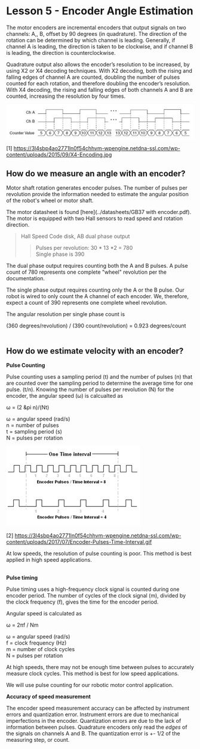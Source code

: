 # Lesson 5 - Encoder Angle Estimation

The motor encoders are incremental encoders that output signals on two channels: A,, B, offset by 90 degrees (in quadrature). The direction of the rotation can be determined by which channel is leading. Generally, if channel A is leading, the direction is taken to be clockwise, and if channel B is leading, the direction is counterclockwise.

Quadrature output also allows the encoder’s resolution to be increased, by using X2 or X4 decoding techniques. With X2 decoding, both the rising and falling edges of channel A are counted, doubling the number of pulses counted for each rotation, and therefore doubling the encoder’s resolution. With X4 decoding, the rising and falling edges of both channels A and B are counted, increasing the resolution by four times.


![X4 encoding](./images/X4-Encoding.jpg "X4 encoding")

[1] https://3l4sbp4ao2771ln0f54chhvm-wpengine.netdna-ssl.com/wp-content/uploads/2015/09/X4-Encoding.jpg 


## How do we measure an angle with an encoder?

Motor shaft rotation generates encoder pulses. The number of pulses per revolution provide the information needed to estimate the angular position of the robot's wheel or motor shaft.

The motor datasheet is found [here](../datasheets/GB37 with encoder.pdf). The motor is equipped with two Hall sensors to read speed and rotation direction. 


> Hall Speed Code disk, AB dual phase output <br>
>>Pulses per revolution: 30 * 13 *2 = 780 <br>
    Single phase is 390


The dual phase output requires counting both the A and B pulses. A pulse count of 780 represents one complete "wheel" revolution per the documentation.

The single phase output requires counting only the A or the B pulse. Our robot is wired to only count the A channel of each encoder. We, therefore, expect a count of 390 represents one complete wheel revolution.

The angular resolution per single phase count is 

(360 degrees/revolution) / (390 count/revolution) = 0.923 degrees/count
<br>
<br>

## How do we estimate velocity with an encoder?

**Pulse Counting**

Pulse counting uses a sampling period (t) and the number of pulses (n) that are counted over the sampling period to determine the average time for one pulse. (t/n). Knowing the number of pulses per revolution (N) for the encoder, the angular speed (&omega;) is calcualted as

&omega; = (2 &pi n)/(Nt)

&omega; = angular speed (rad/s)<br>
n = number of pulses<br>
t = sampling period (s)<br>
N = pulses per rotation<br>

![Pulse Counting](./images/Encoder-Pulses-Time-Interval.gif "pulse counting")

[2] https://3l4sbp4ao2771ln0f54chhvm-wpengine.netdna-ssl.com/wp-content/uploads/2017/07/Encoder-Pulses-Time-Interval.gif 


At low speeds, the resolution of pulse counting is poor. This method is best applied in high speed applications.<br>
<br>

**Pulse timing**

Pulse timing uses a high-frequency clock signal is counted during one encoder period. The number of cycles of the clock signal (m), divided by the clock frequency (f), gives the time for the encoder period.

Angular speed is calculated as 

&omega; = 2&pi;f / Nm<br>

&omega; = angular speed (rad/s)<br>
f = clock frequency (Hz)<br>
m = number of clock cycles<br>
N = pulses per rotation<br>

At high speeds, there may not be enough time between pulses to accurately measure clock cycles. This method is best for low speed applications.


We will use pulse counting for our robotic motor control application.<br>

**Accuracy of speed measurement**

The encoder speed measurement accuracy can be affected by instrument errors and quantization error. Instrument errors are due to mechanical imperfections in the encoder. Quantization errors are due to the lack of information between pulses. Quadrature encoders only read the *edges* of the signals on channels A and B. The quantization error is +- 1/2 of the measuring step, or count.


